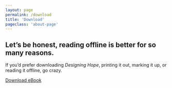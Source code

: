 ```yaml
---
layout: page
permalink: /download
title: 'Download'
pageclass: 'about-page'
---
```


## Let’s be honest, reading offline is better for so many reasons.

If you’d prefer downloading _Designing Hope_, printing it out, marking it up, or reading it offline, go crazy.

<a class="btn" href="/downloads/designinghope-ebook.zip">Download eBook</a>